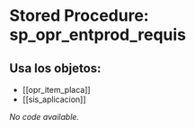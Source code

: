 # Stored Procedure: sp_opr_entprod_requis

## Usa los objetos:
- [[opr_item_placa]]
- [[sis_aplicacion]]

*No code available.*
